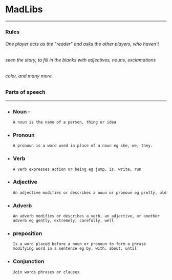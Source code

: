 # MadLibs
***
### Rules
###### One player acts as the "reader" and asks the other players, who haven't
###### seen the story, to fill in the blanks with adjectives, nouns, exclamations
###### color, and many more.
### Parts of speech
***
* ### Noun - 
      A noun is the name of a person, thing or idea
* ### Pronoun
      A pronoun is a word used in place of a noun eg she, we, they.
* ### Verb
      A verb expresses action or being eg jump, is, write, run
* ### Adjective 
      An adjective modifies or describes a noun or pronoun eg pretty, old
* ### Adverb
      An adverb modifies or describes a verb, an adjective, or another adverb eg gently, extremely, carefully, well
* ### preposition
      Is a word placed before a noun or pronoun to form a phrase modifying word in a sentence eg by, with, about, until
* ### Conjunction
      Join words phrases or clauses